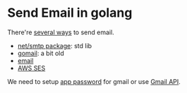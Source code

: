 # Send Email in golang

There're [several ways](https://www.courier.com/guides/golang-send-email/) to send email.

- [net/smtp package](https://pkg.go.dev/net/smtp): std lib
- [gomail](https://github.com/go-gomail/gomail): a bit old
- [email](https://github.com/jordan-wright/email)
- [AWS SES](https://aws.amazon.com/ses/)

We need to setup [app password](https://support.google.com/accounts/answer/185833?hl=en) for gmail or
use [Gmail API](https://developers.google.com/gmail/api/guides?hl=en).
